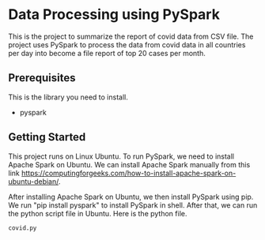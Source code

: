 # Data Processing using PySpark
This is the project to summarize the report of covid data from CSV file. The project uses PySpark to process the data from covid data in all countries per day into become a file report of top 20 cases per month.

## Prerequisites
This is the library you need to install.
- pyspark

## Getting Started
This project runs on Linux Ubuntu. To run PySpark, we need to install Apache Spark on Ubuntu. We can install Apache Spark manually from this link https://computingforgeeks.com/how-to-install-apache-spark-on-ubuntu-debian/.

After installing Apache Spark on Ubuntu, we then install PySpark using pip. We run "pip install pyspark" to install PySpark in shell. After that, we can run the python script file in Ubuntu. Here is the python file.

`covid.py`